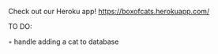 Check out our Heroku app!
https://boxofcats.herokuapp.com/


TO DO:

◦ handle adding a cat to database
